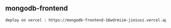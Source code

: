 ## mongodb-frontend

```bash
deploy on vercel : https://mongodb-frontend-16wdrmiim-jiniusz.vercel.app/
```
